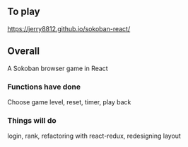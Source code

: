 ## To play
https://jerry8812.github.io/sokoban-react/

## Overall
A Sokoban browser game in React

### Functions have done
Choose game level, reset, timer, play back
### Things will do
login, rank, refactoring with react-redux, redesigning layout
